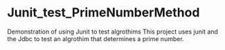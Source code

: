 # Junit_test_PrimeNumberMethod
Demonstration of using Junit to test algrothims
This project uses junit and the Jdbc to test an algrothim that determines a prime number.
